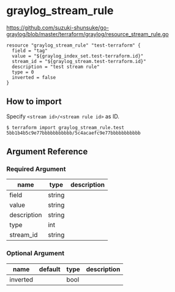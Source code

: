 # graylog_stream_rule

https://github.com/suzuki-shunsuke/go-graylog/blob/master/terraform/graylog/resource_stream_rule.go

```
resource "graylog_stream_rule" "test-terraform" {
  field = "tag"
  value = "${graylog_index_set.test-terraform.id}"
  stream_id = "${graylog_stream.test-terraform.id}"
  description = "test stream rule"
  type = 0
  inverted = false
}
```

## How to import

Specify `<stream id>/<stream rule id>` as ID.

```
$ terraform import graylog_stream_rule.test 5bb1b4b5c9e77bbbbbbbbbbb/5c4acaefc9e77bbbbbbbbbbb
```

## Argument Reference

### Required Argument

name | type | description
--- | --- | ---
field | string |
value | string |
description | string |
type | int |
stream_id | string |

### Optional Argument

name | default | type | description
--- | --- | --- | ---
inverted | | bool |
